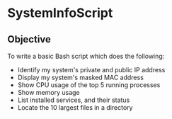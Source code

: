 # SystemInfoScript 

## Objective ##
To write a basic Bash script which does the following:
- Identify my system's private and public IP address
- Display my system's masked MAC address
- Show CPU usage of the top 5 running processes
- Show memory usage
- List installed services, and their status
- Locate the 10 largest files in a directory
